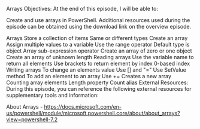 Arrays
Objectives:
At the end of this episode, I will be able to:

Create and use arrays in PowerShell.
Additional resources used during the episode can be obtained using the download link on the overview episode.

Arrays
Store a collection of items
Same or different types
Create an array
Assign multiple values to a variable
Use the range operator
Default type is object
Array sub-expression operator
Create an array of zero or one object
Create an array of unknown length
Reading arrays
Use the variable name to return all elements
Use brackets to return element by index
0-based index
Writing arrays
To change an elements value
Use [] and "="
Use SetValue method
To add an element to an array
Use +=
Creates a new array
Counting array elements
Length property
Count alias
External Resources:
During this episode, you can reference the following external resources for supplementary tools and information:

About Arrays - https://docs.microsoft.com/en-us/powershell/module/microsoft.powershell.core/about/about_arrays?view=powershell-7.2